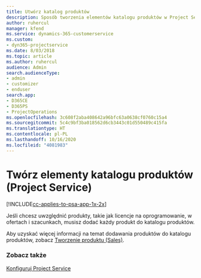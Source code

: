```yaml
---
title: Utwórz katalog produktów
description: Sposób tworzenia elementów katalogu produktów w Project Service
author: ruhercul
manager: kfend
ms.service: dynamics-365-customerservice
ms.custom:
- dyn365-projectservice
ms.date: 8/03/2018
ms.topic: article
ms.author: ruhercul
audience: Admin
search.audienceType:
- admin
- customizer
- enduser
search.app:
- D365CE
- D365PS
- ProjectOperations
ms.openlocfilehash: 3c608f2aba408642a96bfc63a0638cf0760c15a4
ms.sourcegitcommit: 5c4c9bf3ba018562d6cb3443c01d550489c415fa
ms.translationtype: HT
ms.contentlocale: pl-PL
ms.lasthandoff: 10/16/2020
ms.locfileid: "4081983"
---
```

# <a name="create-product-catalog-items-project-service"></a>Twórz elementy katalogu produktów (Project Service)

[!INCLUDE[cc-applies-to-psa-app-1x-2x](../includes/cc-applies-to-psa-app-1x-2x.md)]

Jeśli chcesz uwzględnić produkty, takie jak licencje na oprogramowanie, w ofertach i szacunkach, musisz dodać każdy produkt do katalogu produktów.  
  
 Aby uzyskać więcej informacji na temat dodawania produktów do katalogu produktów, zobacz [Tworzenie produktu (Sales)](https://docs.microsoft.com/dynamics365/sales-enterprise/create-product-sales).  
  
### <a name="see-also"></a>Zobacz także  
 [Konfiguruj Project Service](../psa/configure.md)
